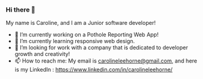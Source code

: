 ### Hi there 👋

<!--
**carolinehorne/carolinehorne** is a ✨ _special_ ✨ repository because its `README.md` (this file) appears on your GitHub profile.

Here are some ideas to get you started:

- 🔭 I’m currently working on ...
- 🌱 I’m currently learning ...
- 👯 I’m looking to collaborate on ...
- 🤔 I’m looking for help with ...
- 💬 Ask me about ...
- 📫 How to reach me: ...
- 😄 Pronouns: ...
- ⚡ Fun fact: ...
-->

My name is Caroline, and I am a Junior software developer!

- 🔭 I’m currently working on a Pothole Reporting Web App!
- 🌱 I’m currently learning responsive web design.
- 🤔 I’m looking for work with a company that is dedicated to developer growth and creativity!
- 📫 How to reach me: My email is carolineleehorne@gmail.com, and here is my LinkedIn : https://www.linkedin.com/in/carolineleehorne/
